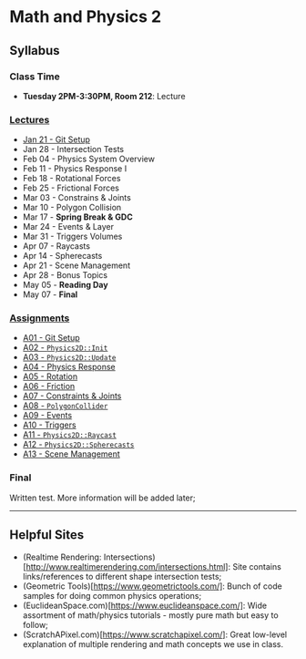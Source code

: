 Math and Physics 2
======

## Syllabus

### Class Time
- **Tuesday 2PM-3:30PM, Room 212**:  Lecture


### [Lectures](./notes/)
- [Jan 21 - Git Setup](./notes/gitsetup.md)
- Jan 28 - Intersection Tests 
- Feb 04 - Physics System Overview
- Feb 11 - Physics Response I
- Feb 18 - Rotational Forces
- Feb 25 - Frictional Forces
- Mar 03 - Constrains & Joints
- Mar 10 - Polygon Collision
- Mar 17 - **Spring Break & GDC**
- Mar 24 - Events & Layer
- Mar 31 - Triggers Volumes
- Apr 07 - Raycasts
- Apr 14 - Spherecasts
- Apr 21 - Scene Management
- Apr 28 - Bonus Topics
- May 05 - **Reading Day**
- May 07 - **Final**


### [Assignments](./assignments/)
- [A01 - Git Setup](./assignments/a01/)
- [A02 - `Physics2D::Init`](./assignments/a02/)
- [A03 - `Physics2D::Update`](./assignments/a03)
- [A04 - Physics Response](./assignments/a04/)
- [A05 - Rotation](./assignments/a05/)
- [A06 - Friction](./assignments/a06/)
- [A07 - Constraints & Joints](./assignments/a07/)
- [A08 - `PolygonCollider`](./assignments/a08/)
- [A09 - Events](./assignments/a09/)
- [A10 - Triggers](./assignments/a10/)
- [A11 - `Physics2D::Raycast`](./assignments/a11/)
- [A12 - `Physics2D::Spherecasts`](./assignments/a12/)
- [A13 - Scene Management](./assignments/a13/)

### Final 
Written test.  More information will be added later; 

---

## Helpful Sites
- (Realtime Rendering: Intersections)[http://www.realtimerendering.com/intersections.html]:  Site contains links/references to different shape intersection tests; 
- (Geometric Tools)[https://www.geometrictools.com/]: Bunch of code samples for doing common physics operations; 
- (EuclideanSpace.com)[https://www.euclideanspace.com/]: Wide assortment of math/physics tutorials - mostly pure math but easy to follow; 
- (ScratchAPixel.com)[https://www.scratchapixel.com/]: Great low-level explanation of multiple rendering and math concepts we use in class.